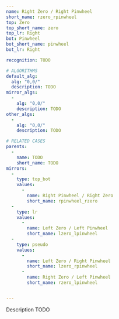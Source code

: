 ```yaml
---
name: Right Zero / Right Pinwheel
short_name: rzero_rpinwheel
top: Zero
top_short_name: zero
top_lr: Right
bot: Pinwheel
bot_short_name: pinwheel
bot_lr: Right

recognition: TODO

# ALGORITHMS
default_alg:
  alg: "0,0/"
  description: TODO
mirror_algs:
  -
    alg: "0,0/"
    description: TODO
other_algs:
  -
    alg: "0,0/"
    description: TODO

# RELATED CASES
parents:
  -
    name: TODO
    short_name: TODO
mirrors:
  -
    type: top_bot
    values: 
      -
        name: Right Pinwheel / Right Zero
        short_name: rpinwheel_rzero
  -
    type: lr
    values: 
      -
        name: Left Zero / Left Pinwheel
        short_name: lzero_lpinwheel
  -
    type: pseudo
    values: 
      -
        name: Left Zero / Right Pinwheel
        short_name: lzero_rpinwheel
      -
        name: Right Zero / Left Pinwheel
        short_name: rzero_lpinwheel


---
```


Description TODO

